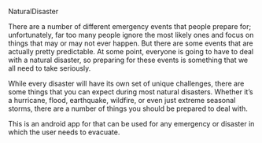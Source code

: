 NaturalDisaster

 There are a number of different emergency events that people prepare for; unfortunately, far too many people ignore the most likely ones and focus on things that may or may not ever happen. But there are some events that are actually pretty predictable. At some point, everyone is going to have to deal with a natural disaster, so preparing for these events is something that we all need to take seriously.

While every disaster will have its own set of unique challenges, there are some things that you can expect during most natural disasters. Whether it’s a hurricane, flood, earthquake, wildfire, or even just extreme seasonal storms, there are a number of things you should be prepared to deal with.

This is an android app for that can be used for any emergency or disaster in which the user needs to evacuate.
